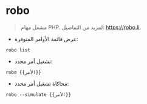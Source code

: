 # robo

> مشغل مهام PHP.
> لمزيد من التفاصيل: <https://robo.li>.

- عرض قائمة الأوامر المتوفرة:

`robo list`

- تشغيل أمر محدد:

`robo {{الأمر}}`

- محاكاة تشغيل أمر محدد:

`robo --simulate {{الأمر}}`
